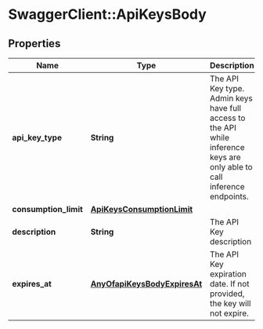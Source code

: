 # SwaggerClient::ApiKeysBody

## Properties
Name | Type | Description | Notes
------------ | ------------- | ------------- | -------------
**api_key_type** | **String** | The API Key type. Admin keys have full access to the API while inference keys are only able to call inference endpoints. | 
**consumption_limit** | [**ApiKeysConsumptionLimit**](ApiKeysConsumptionLimit.md) |  | [optional] 
**description** | **String** | The API Key description | 
**expires_at** | [**AnyOfapiKeysBodyExpiresAt**](AnyOfapiKeysBodyExpiresAt.md) | The API Key expiration date. If not provided, the key will not expire. | [optional] 

